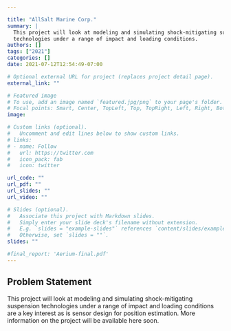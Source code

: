 ```yaml
---

title: "AllSalt Marine Corp."
summary: |
  This project will look at modeling and simulating shock-mitigating suspension
  technologies under a range of impact and loading conditions.
authors: []
tags: ["2021"]
categories: []
date: 2021-07-12T12:54:49-07:00

# Optional external URL for project (replaces project detail page).
external_link: ""

# Featured image
# To use, add an image named `featured.jpg/png` to your page's folder.
# Focal points: Smart, Center, TopLeft, Top, TopRight, Left, Right, BottomLeft, Bottom, BottomRight.
image:

# Custom links (optional).
#   Uncomment and edit lines below to show custom links.
# links:
# - name: Follow
#   url: https://twitter.com
#   icon_pack: fab
#   icon: twitter

url_code: ""
url_pdf: ""
url_slides: ""
url_video: ""

# Slides (optional).
#   Associate this project with Markdown slides.
#   Simply enter your slide deck's filename without extension.
#   E.g. `slides = "example-slides"` references `content/slides/example-slides.md`.
#   Otherwise, set `slides = ""`.
slides: ""

#final_report: 'Aerium-final.pdf'
---
```


## Problem Statement
This project will look at modeling and simulating shock-mitigating suspension
technologies under a range of impact and loading conditions are a key interest
as is sensor design for position estimation. More information on the project
will be available here soon.

